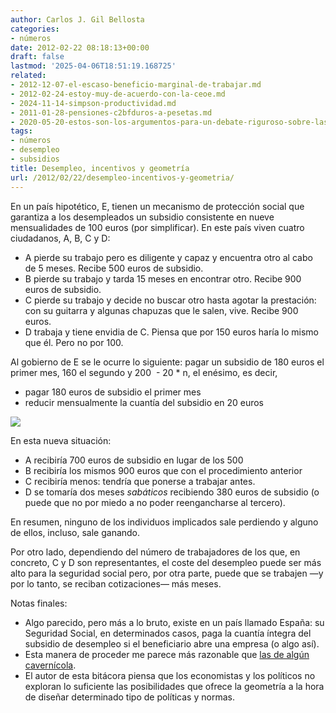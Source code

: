 ```yaml
---
author: Carlos J. Gil Bellosta
categories:
- números
date: 2012-02-22 08:18:13+00:00
draft: false
lastmod: '2025-04-06T18:51:19.168725'
related:
- 2012-12-07-el-escaso-beneficio-marginal-de-trabajar.md
- 2012-02-24-estoy-muy-de-acuerdo-con-la-ceoe.md
- 2024-11-14-simpson-productividad.md
- 2011-01-28-pensiones-c2bfduros-a-pesetas.md
- 2020-05-20-estos-son-los-argumentos-para-un-debate-riguroso-sobre-las-transferencias-de-renta.md
tags:
- números
- desempleo
- subsidios
title: Desempleo, incentivos y geometría
url: /2012/02/22/desempleo-incentivos-y-geometria/
---
```


En un país hipotético, E, tienen un mecanismo de protección social que garantiza a los desempleados un subsidio consistente en nueve mensualidades de 100 euros (por simplificar). En este país viven cuatro ciudadanos, A, B, C y D:

* A pierde su trabajo pero es diligente y capaz y encuentra otro al cabo de 5 meses. Recibe 500 euros de subsidio.
* B pierde su trabajo y tarda 15 meses en encontrar otro. Recibe 900 euros de subsidio.
* C pierde su trabajo y decide no buscar otro hasta agotar la prestación: con su guitarra y algunas chapuzas que le salen, vive. Recibe 900 euros.
* D trabaja y tiene envidia de C. Piensa que por 150 euros haría lo mismo que él. Pero no por 100.

Al gobierno de E se le ocurre lo siguiente: pagar un subsidio de 180 euros el primer mes, 160 el segundo y 200  - 20 * n, el enésimo, es decir,

* pagar 180 euros de subsidio el primer mes
* reducir mensualmente la cuantía del subsidio en 20 euros

[![](/wp-uploads/2012/02/subsidio_decreciente.png#center)
](/wp-uploads/2012/02/subsidio_decreciente.png#center)

En esta nueva situación:

* A recibiría 700 euros de subsidio en lugar de los 500
* B recibiría los mismos 900 euros que con el procedimiento anterior
* C recibiría menos: tendría que ponerse a trabajar antes.
* D se tomaría dos meses _sabáticos_ recibiendo 380 euros de subsidio (o puede que no por miedo a no poder reengancharse al tercero).

En resumen, ninguno de los individuos implicados sale perdiendo y alguno de ellos, incluso, sale ganando.

Por otro lado, dependiendo del número de trabajadores de los que, en concreto, C y D son representantes, el coste del desempleo puede ser más alto para la seguridad social pero, por otra parte, puede que se trabajen —y por lo tanto, se reciban cotizaciones— más meses.

Notas finales:

* Algo parecido, pero más a lo bruto, existe en un país llamado España: su Seguridad Social, en determinados casos, paga la cuantía íntegra del subsidio de desempleo si el beneficiario abre una empresa (o algo así).
* Esta manera de proceder me parece más razonable que [las de algún cavernícola](http://economia.elpais.com/economia/2012/02/20/actualidad/1329754223_145409.html).
* El autor de esta bitácora piensa que los economistas y los políticos no exploran lo suficiente las posibilidades que ofrece la geometría a la hora de diseñar determinado tipo de políticas y normas.